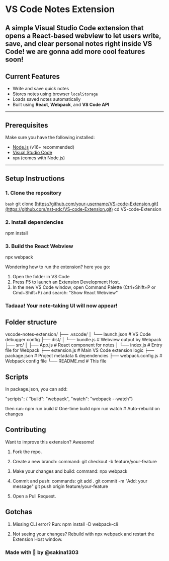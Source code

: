 # VS Code Notes Extension

A simple Visual Studio Code extension that opens a React-based webview to let users write, save, and clear personal notes right inside VS Code!
we are gonna add more cool features soon!
---

##  Current Features

-  Write and save quick notes
-  Stores notes using browser `localStorage`
-  Loads saved notes automatically
-  Built using **React**, **Webpack**, and **VS Code API**

---

##  Prerequisites

Make sure you have the following installed:

- [Node.js](https://nodejs.org/) (v16+ recommended)
- [Visual Studio Code](https://code.visualstudio.com/)
- `npm` (comes with Node.js)

---

##  Setup Instructions

### 1. Clone the repository

```bash```
git clone [https://github.com/your-username/VS-code-Extension.git](https://github.com/nst-sdc/VS-code-Extension.git)
cd VS-code-Extension

### 2. Install dependencies
npm install

### 3. Build the React Webview
npx webpack

Wondering how to run the extension? here you go:
1. Open the folder in VS Code
2. Press F5 to launch an Extension Development Host.
3. In the new VS Code window, open Command Palette (Ctrl+Shift+P or Cmd+Shift+P) and search:
"Show React Webview"

### Tadaaa! Your note-taking UI will now appear!

## Folder structure

vscode-notes-extension/
├── .vscode/
│   └── launch.json          # VS Code debugger config
├── dist/
│   └── bundle.js            # Webview output by Webpack
├── src/
│   ├── App.js               # React component for notes
│   └── index.js             # Entry file for Webpack
├── extension.js             # Main VS Code extension logic
├── package.json             # Project metadata & dependencies
├── webpack.config.js        # Webpack config file
└── README.md                # This file



## Scripts
In package.json, you can add:

"scripts": {
  "build": "webpack",
  "watch": "webpack --watch"}

then run:
npm run build    # One-time build
npm run watch    # Auto-rebuild on changes

## Contributing
Want to improve this extension? Awesome!

1. Fork the repo.

2. Create a new branch:
command: git checkout -b feature/your-feature

3. Make your changes and build: 
command: npx webpack

4. Commit and push:
commands: git add .
git commit -m "Add: your message"
git push origin feature/your-feature

5. Open a Pull Request.

## Gotchas
1. Missing CLI error? Run:
npm install -D webpack-cli

2. Not seeing your changes? Rebuild with npx webpack and restart the Extension Host window.

### Made with 💙 by @sakina1303





